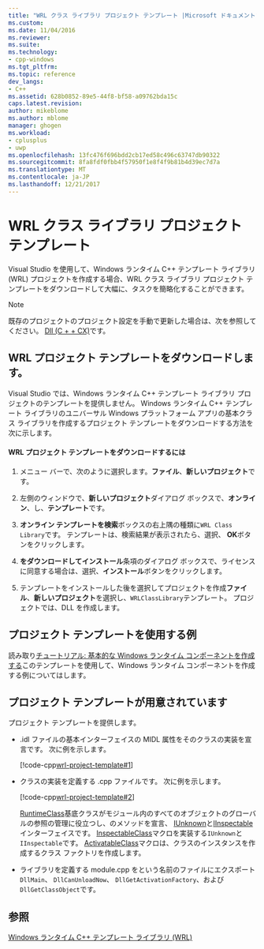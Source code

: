 ```yaml
---
title: "WRL クラス ライブラリ プロジェクト テンプレート |Microsoft ドキュメント"
ms.custom: 
ms.date: 11/04/2016
ms.reviewer: 
ms.suite: 
ms.technology:
- cpp-windows
ms.tgt_pltfrm: 
ms.topic: reference
dev_langs:
- C++
ms.assetid: 628b0852-89e5-44f8-bf58-a09762bda15c
caps.latest.revision: 
author: mikeblome
ms.author: mblome
manager: ghogen
ms.workload:
- cplusplus
- uwp
ms.openlocfilehash: 13fc476f696bdd2cb17ed58c496c63747db90322
ms.sourcegitcommit: 8fa8fdf0fbb4f57950f1e8f4f9b81b4d39ec7d7a
ms.translationtype: MT
ms.contentlocale: ja-JP
ms.lasthandoff: 12/21/2017
---
```

# <a name="wrl-class-library-project-template"></a>WRL クラス ライブラリ プロジェクト テンプレート
Visual Studio を使用して、Windows ランタイム C++ テンプレート ライブラリ (WRL) プロジェクトを作成する場合、WRL クラス ライブラリ プロジェクト テンプレートをダウンロードして大幅に、タスクを簡略化することができます。  
  
> [!NOTE]
>  既存のプロジェクトのプロジェクト設定を手動で更新した場合は、次を参照してください。 [Dll (C + + CX)](http://msdn.microsoft.com/library/windows/apps/hh699881\(v=vs.110\).aspx)です。  
  
## <a name="download-the-wrl-project-template"></a>WRL プロジェクト テンプレートをダウンロードします。  
 Visual Studio では、Windows ランタイム C++ テンプレート ライブラリ プロジェクトのテンプレートを提供しません。 Windows ランタイム C++ テンプレート ライブラリのユニバーサル Windows プラットフォーム アプリの基本クラス ライブラリを作成するプロジェクト テンプレートをダウンロードする方法を次に示します。  
  
#### <a name="to-download-the-wrl-project-template"></a>WRL プロジェクト テンプレートをダウンロードするには  
  
1.  メニュー バーで、次のように選択します。**ファイル**、**新しいプロジェクト**です。  
  
2.  左側のウィンドウで、**新しいプロジェクト**ダイアログ ボックスで、**オンライン**、し、**テンプレート**です。  
  
3.  **オンライン テンプレートを検索**ボックスの右上隅の種類に`WRL Class Library`です。 テンプレートは、検索結果が表示されたら、選択、 **OK**ボタンをクリックします。  
  
4.  **をダウンロードしてインストール**条項のダイアログ ボックスで、ライセンスに同意する場合は、選択、**インストール**ボタンをクリックします。  
  
5.  テンプレートをインストールした後を選択してプロジェクトを作成**ファイル**、**新しいプロジェクト**を選択し、`WRLClassLibrary`テンプレート。 プロジェクトでは、DLL を作成します。  
  
## <a name="examples-that-use-the-project-template"></a>プロジェクト テンプレートを使用する例  
 読み取り[チュートリアル: 基本的な Windows ランタイム コンポーネントを作成する](../windows/walkthrough-creating-a-basic-windows-runtime-component-using-wrl.md)このテンプレートを使用して、Windows ランタイム コンポーネントを作成する例についてはします。  
  
## <a name="what-the-project-template-provides"></a>プロジェクト テンプレートが用意されています  
 プロジェクト テンプレートを提供します。  
  
-   .idl ファイルの基本インターフェイスの MIDL 属性をそのクラスの実装を宣言です。 次に例を示します。  
  
     [!code-cpp[wrl-project-template#1](../windows/codesnippet/CPP/wrl-class-library-project-template_1.idl)]  
  
-   クラスの実装を定義する .cpp ファイルです。 次に例を示します。  
  
     [!code-cpp[wrl-project-template#2](../windows/codesnippet/CPP/wrl-class-library-project-template_2.cpp)]  
  
     [RuntimeClass](../windows/runtimeclass-class.md)基底クラスがモジュール内のすべてのオブジェクトのグローバルの参照の管理に役立つし、のメソッドを宣言、 [IUnknown](http://msdn.microsoft.com/en-us/33f1d79a-33fc-4ce5-a372-e08bda378332)と[IInspectable](http://msdn.microsoft.com/en-us/0657e51f-d4c0-46c6-927d-b01e54b6846c)インターフェイスです。 [InspectableClass](../windows/inspectableclass-macro.md)マクロを実装する`IUnknown`と`IInspectable`です。 [ActivatableClass](../windows/activatableclass-macros.md)マクロは、クラスのインスタンスを作成するクラス ファクトリを作成します。  
  
-   ライブラリを定義する module.cpp をという名前のファイルにエクスポート`DllMain`、 `DllCanUnloadNow`、 `DllGetActivationFactory`、および`DllGetClassObject`です。  
  
## <a name="see-also"></a>参照  
 [Windows ランタイム C++ テンプレート ライブラリ (WRL)](../windows/windows-runtime-cpp-template-library-wrl.md)